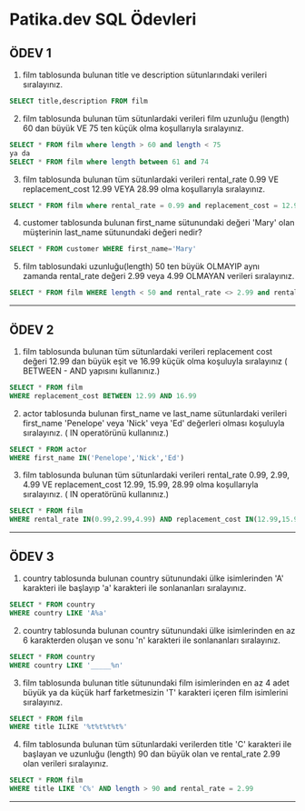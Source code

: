 # Patika.dev SQL Ödevleri

## ÖDEV 1

1. film tablosunda bulunan title ve description sütunlarındaki verileri sıralayınız.

```sql
SELECT title,description FROM film
```

2. film tablosunda bulunan tüm sütunlardaki verileri film uzunluğu (length) 60 dan büyük VE 75 ten küçük olma koşullarıyla sıralayınız.

```SQL
SELECT * FROM film where length > 60 and length < 75
ya da
SELECT * FROM film where length between 61 and 74
```

3. film tablosunda bulunan tüm sütunlardaki verileri rental_rate 0.99 VE replacement_cost 12.99 VEYA 28.99 olma koşullarıyla sıralayınız.

```sql
SELECT * FROM film where rental_rate = 0.99 and replacement_cost = 12.99 or rental_rate = 0.99 and replacement_cost = 28.99
```

4. customer tablosunda bulunan first_name sütunundaki değeri 'Mary' olan müşterinin last_name sütunundaki değeri nedir?

```sql
SELECT * FROM customer WHERE first_name='Mary'
```

5. film tablosundaki uzunluğu(length) 50 ten büyük OLMAYIP aynı zamanda rental_rate değeri 2.99 veya 4.99 OLMAYAN verileri sıralayınız.

```sql
SELECT * FROM film WHERE length < 50 and rental_rate <> 2.99 and rental_rate <> 4.99 
```
---

## ÖDEV 2

1. film tablosunda bulunan tüm sütunlardaki verileri replacement cost değeri 12.99 dan büyük eşit ve 16.99 küçük olma koşuluyla sıralayınız ( BETWEEN - AND yapısını kullanınız.)

```sql
SELECT * FROM film 
WHERE replacement_cost BETWEEN 12.99 AND 16.99
```

2. actor tablosunda bulunan first_name ve last_name sütunlardaki verileri first_name 'Penelope' veya 'Nick' veya 'Ed' değerleri olması koşuluyla sıralayınız. ( IN operatörünü kullanınız.)

```SQL
SELECT * FROM actor 
WHERE first_name IN('Penelope','Nick','Ed')
```

3. film tablosunda bulunan tüm sütunlardaki verileri rental_rate 0.99, 2.99, 4.99 VE replacement_cost 12.99, 15.99, 28.99 olma koşullarıyla sıralayınız. ( IN operatörünü kullanınız.)

```sql
SELECT * FROM film 
WHERE rental_rate IN(0.99,2.99,4.99) AND replacement_cost IN(12.99,15.99,28.99)
```
---

## ÖDEV 3

1. country tablosunda bulunan country sütunundaki ülke isimlerinden 'A' karakteri ile başlayıp 'a' karakteri ile sonlananları sıralayınız.

```sql
SELECT * FROM country 
WHERE country LIKE 'A%a' 
```

2. country tablosunda bulunan country sütunundaki ülke isimlerinden en az 6 karakterden oluşan ve sonu 'n' karakteri ile sonlananları sıralayınız.

```SQL
SELECT * FROM country 
WHERE country LIKE '_____%n' 
```

3. film tablosunda bulunan title sütunundaki film isimlerinden en az 4 adet büyük ya da küçük harf farketmesizin 'T' karakteri içeren film isimlerini sıralayınız.

```sql
SELECT * FROM film 
WHERE title ILIKE '%t%t%t%t%' 
```

4. film tablosunda bulunan tüm sütunlardaki verilerden title 'C' karakteri ile başlayan ve uzunluğu (length) 90 dan büyük olan ve rental_rate 2.99 olan verileri sıralayınız.

```sql
SELECT * FROM film 
WHERE title LIKE 'C%' AND length > 90 and rental_rate = 2.99 
```
---


